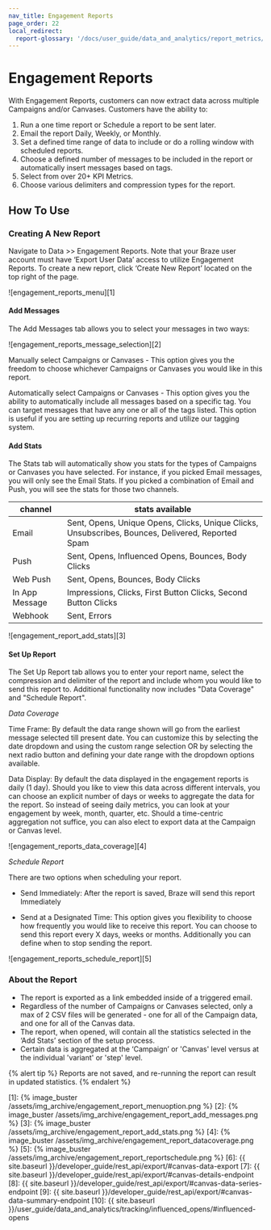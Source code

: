 ```yaml
---
nav_title: Engagement Reports
page_order: 22
local_redirect: 
  report-glossary: '/docs/user_guide/data_and_analytics/report_metrics/'
---
```

# Engagement Reports
With Engagement Reports, customers can now extract data across multiple Campaigns and/or Canvases.  Customers have the ability to:

1. Run a one time report or Schedule a report to be sent later.
2. Email the report Daily, Weekly, or Monthly.
3. Set a defined time range of data to include or do a rolling window with scheduled reports.
4. Choose a defined number of messages to be included in the report or automatically insert messages based on tags.
5. Select from over 20+ KPI Metrics.
6. Choose various delimiters and compression types for the report.


## How To Use

### Creating A New Report

Navigate to Data >> Engagement Reports. Note that your Braze user account must have ‘Export User Data’ access to utilize Engagement Reports. To create a new report, click ‘Create New Report’ located on the top right of the page.


![engagement_reports_menu][1]


#### Add Messages
The Add Messages tab allows you to select your messages in two ways:

![engagement_reports_message_selection][2]

Manually select Campaigns or Canvases - This option gives you the freedom to choose whichever Campaigns or Canvases you would like in this report.

Automatically select Campaigns or Canvases - This option gives you the ability to automatically include all messages based on a specific tag. You can target messages that have any one or all of the tags listed.  This option is useful if you are setting up recurring reports and utilize our tagging system.


#### Add Stats
The Stats tab will automatically show you stats for the types of Campaigns or Canvases you have selected.  For instance, if you picked Email messages, you will only see the Email Stats.  If you picked a combination of Email and Push, you will see the stats for those two channels.

| channel| stats available|
| ------| --------------|
| Email | Sent, Opens, Unique Opens, Clicks, Unique Clicks, Unsubscribes, Bounces, Delivered, Reported Spam |
| Push  | Sent, Opens, Influenced Opens, Bounces, Body Clicks |
| Web Push | Sent, Opens, Bounces, Body Clicks |
| In App Message | Impressions, Clicks, First Button Clicks, Second Button Clicks |
| Webhook  |  Sent, Errors |

![engagement_report_add_stats][3]


#### Set Up Report
The Set Up Report tab allows you to enter your report name, select the compression and delimiter of the report and include whom you would like to send this report to.  Additional functionality now includes "Data Coverage" and "Schedule Report".

_Data Coverage_

Time Frame:
By default the data range shown will go from the earliest message selected till present date.  You can customize this by selecting the date dropdown and using the custom range selection OR by selecting the next radio button and defining your date range with the dropdown options available.

Data Display:
By default the data displayed in the engagement reports is daily (1 day). Should you like to view this data across different intervals, you can choose an explicit number of days or weeks to aggregate the data for the report. So instead of seeing daily metrics, you can look at your engagement by week, month, quarter, etc. Should a time-centric aggregation not suffice, you can also elect to export data at the Campaign or Canvas level.

![engagement_reports_data_coverage][4]


_Schedule Report_

There are two options when scheduling your report.

- Send Immediately: After the report is saved, Braze will send this report Immediately

- Send at a Designated Time:  This option gives you flexibility to choose how frequently you would like to receive this report.  You can choose to send this report every X days, weeks or months.  Additionally you can define when to stop sending the report.

![engagement_reports_schedule_report][5]


### About the Report

- The report is exported as a link embedded inside of a triggered email.
- Regardless of the number of Campaigns or Canvases selected, only a max of 2 CSV files will be generated -  one for all of the Campaign data, and one for all of the Canvas data.
- The report, when opened, will contain all the statistics selected in the ‘Add Stats’ section of the setup process.
- Certain data is aggregated at the ‘Campaign’ or 'Canvas' level versus at the individual 'variant' or 'step' level.

{% alert tip %}
Reports are not saved, and re-running the report can result in updated statistics.
{% endalert %}

[1]: {% image_buster /assets/img_archive/engagement_report_menuoption.png %}
[2]: {% image_buster /assets/img_archive/engagement_report_add_messages.png %}
[3]: {% image_buster /assets/img_archive/engagement_report_add_stats.png %}
[4]: {% image_buster /assets/img_archive/engagement_report_datacoverage.png %}
[5]: {% image_buster /assets/img_archive/engagement_report_reportschedule.png %}
[6]: {{ site.baseurl }}/developer_guide/rest_api/export/#canvas-data-export
[7]: {{ site.baseurl }}/developer_guide/rest_api/export/#canvas-details-endpoint
[8]: {{ site.baseurl }}/developer_guide/rest_api/export/#canvas-data-series-endpoint
[9]: {{ site.baseurl }}/developer_guide/rest_api/export/#canvas-data-summary-endpoint
[10]: {{ site.baseurl }}/user_guide/data_and_analytics/tracking/influenced_opens/#influenced-opens
